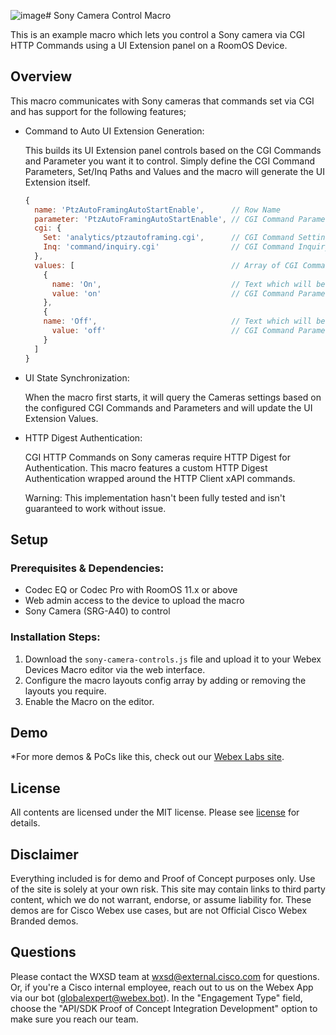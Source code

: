 ![image](https://github.com/user-attachments/assets/2ea8304c-7bb0-45ca-b652-e5864c5ea255)# Sony Camera Control Macro

This is an example macro which lets you control a Sony camera via CGI HTTP Commands using a UI Extension panel on a RoomOS Device.


## Overview

This macro communicates with Sony cameras that commands set via CGI and has support for the following features;

* Command to Auto UI Extension Generation:

    This builds its UI Extension panel controls based on the CGI Commands and Parameter you want it to control. Simply define the CGI Command Parameters, Set/Inq Paths and Values and the macro will generate the UI Extension itself.
    ```javascript
    {
      name: 'PtzAutoFramingAutoStartEnable',      // Row Name
      parameter: 'PtzAutoFramingAutoStartEnable', // CGI Command Parameter
      cgi: {
        Set: 'analytics/ptzautoframing.cgi',      // CGI Command Settings (Set) Path
        Inq: 'command/inquiry.cgi'                // CGI Command Inquiry (Inq) Path
      },
      values: [                                   // Array of CGI Command Paramter Names and Values
        {
          name: 'On',                             // Text which will be displayed on the UI Extension 
          value: 'on'                             // CGI Command Parameter value
        },
        {
        name: 'Off',                              // Text which will be displayed on the UI Extension 
          value: 'off'                            // CGI Command Parameter value
        }
      ]
    }
    ```
* UI State Synchronization:

    When the macro first starts, it will query the Cameras settings based on the configured CGI Commands and Parameters and will update the UI Extension Values.
    
* HTTP Digest Authentication:

    CGI HTTP Commands on Sony cameras require HTTP Digest for Authentication. This macro features a custom HTTP Digest Authentication wrapped around the HTTP Client xAPI commands. 
    
    Warning: This implementation hasn't been fully tested and isn't guaranteed to work without issue.



## Setup

### Prerequisites & Dependencies: 

- Codec EQ or Codec Pro with RoomOS 11.x or above
- Web admin access to the device to upload the macro
- Sony Camera (SRG-A40) to control


### Installation Steps:

1. Download the ``sony-camera-controls.js`` file and upload it to your Webex Devices Macro editor via the web interface.
2. Configure the macro layouts config array by adding or removing the layouts you require.
3. Enable the Macro on the editor.
    
    
## Demo

*For more demos & PoCs like this, check out our [Webex Labs site](https://collabtoolbox.cisco.com/webex-labs).


## License

All contents are licensed under the MIT license. Please see [license](LICENSE) for details.


## Disclaimer

Everything included is for demo and Proof of Concept purposes only. Use of the site is solely at your own risk. This site may contain links to third party content, which we do not warrant, endorse, or assume liability for. These demos are for Cisco Webex use cases, but are not Official Cisco Webex Branded demos.


## Questions
Please contact the WXSD team at [wxsd@external.cisco.com](mailto:wxsd@external.cisco.com?subject=sony-camera-control-macro) for questions. Or, if you're a Cisco internal employee, reach out to us on the Webex App via our bot (globalexpert@webex.bot). In the "Engagement Type" field, choose the "API/SDK Proof of Concept Integration Development" option to make sure you reach our team. 
